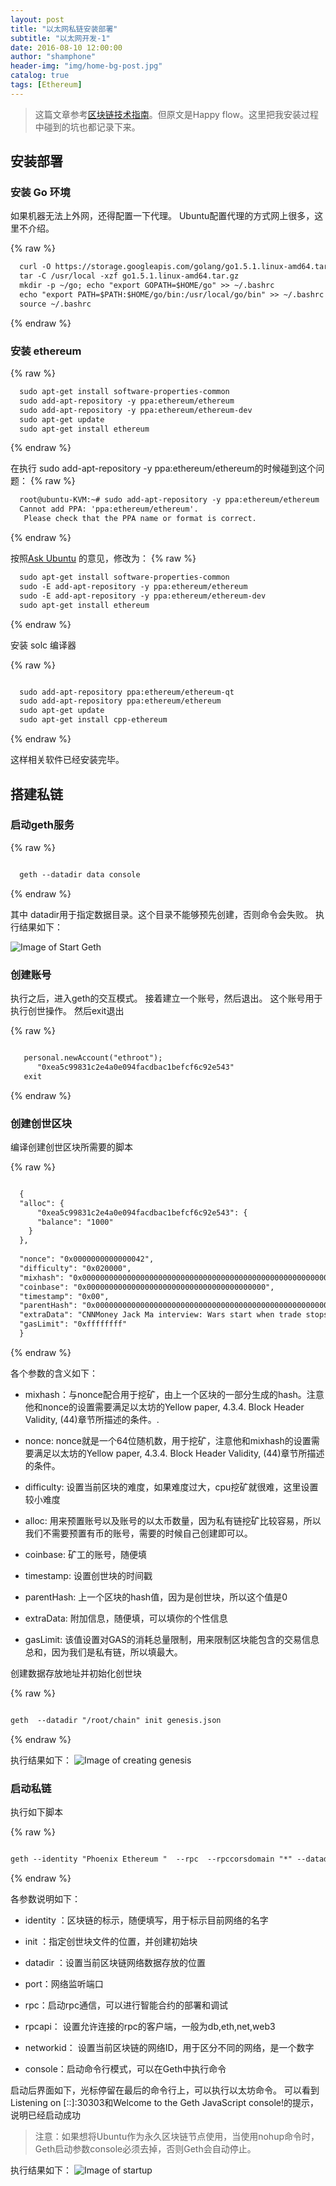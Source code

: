 ```yaml
---
layout: post
title: "以太网私链安装部署"
subtitle: "以太网开发-1"
date: 2016-08-10 12:00:00
author: "shamphone"
header-img: "img/home-bg-post.jpg"
catalog: true
tags: [Ethereum]
---
```


> 这篇文章参考[区块链技术指南](https://yeasy.gitbooks.io/blockchain_guide/content/ethereum/install.html)。但原文是Happy flow。这里把我安装过程中碰到的坑也都记录下来。

##  安装部署

### 安装 Go 环境
如果机器无法上外网，还得配置一下代理。 Ubuntu配置代理的方式网上很多，这里不介绍。

{% raw %}

```hbs
  curl -O https://storage.googleapis.com/golang/go1.5.1.linux-amd64.tar.gz
  tar -C /usr/local -xzf go1.5.1.linux-amd64.tar.gz
  mkdir -p ~/go; echo "export GOPATH=$HOME/go" >> ~/.bashrc
  echo "export PATH=$PATH:$HOME/go/bin:/usr/local/go/bin" >> ~/.bashrc
  source ~/.bashrc
```

{% endraw %}

### 安装 ethereum

{% raw %}

```hbs
  sudo apt-get install software-properties-common
  sudo add-apt-repository -y ppa:ethereum/ethereum
  sudo add-apt-repository -y ppa:ethereum/ethereum-dev
  sudo apt-get update
  sudo apt-get install ethereum
```

{% endraw %}

在执行  sudo add-apt-repository -y ppa:ethereum/ethereum的时候碰到这个问题：
{% raw %}

```hbs
  root@ubuntu-KVM:~# sudo add-apt-repository -y ppa:ethereum/ethereum
  Cannot add PPA: 'ppa:ethereum/ethereum'.
   Please check that the PPA name or format is correct.
```

{% endraw %}

按照[Ask Ubuntu](http://askubuntu.com/questions/429803/cannot-add-ppa-please-check-that-the-ppa-name-or-format-is-correct) 的意见，修改为：
{% raw %}

```hbs
  sudo apt-get install software-properties-common
  sudo -E add-apt-repository -y ppa:ethereum/ethereum
  sudo -E add-apt-repository -y ppa:ethereum/ethereum-dev
  sudo apt-get install ethereum
```

{% endraw %}



安装 solc 编译器

{% raw %}

```hbs

  sudo add-apt-repository ppa:ethereum/ethereum-qt
  sudo add-apt-repository ppa:ethereum/ethereum
  sudo apt-get update
  sudo apt-get install cpp-ethereum

```

{% endraw %}

这样相关软件已经安装完毕。 

## 搭建私链

### 启动geth服务

{% raw %}

```hbs

  geth --datadir data console

```

{% endraw %}

其中 datadir用于指定数据目录。这个目录不能够预先创建，否则命令会失败。 执行结果如下：

![Image of Start Geth](http://blog.lixf.cn/img/in-post/eth-1.png)

### 创建账号

执行之后，进入geth的交互模式。 接着建立一个账号，然后退出。 这个账号用于执行创世操作。 然后exit退出


{% raw %}
```hbs

   personal.newAccount("ethroot");
      "0xea5c99831c2e4a0e094facdbac1befcf6c92e543"
   exit

 ```

{% endraw %}

### 创建创世区块

编译创建创世区块所需要的脚本

{% raw %}

```hbs

  {
  "alloc": {
      "0xea5c99831c2e4a0e094facdbac1befcf6c92e543": {
      "balance": "1000"
    }
  },
 
  "nonce": "0x0000000000000042",
  "difficulty": "0x020000",
  "mixhash": "0x0000000000000000000000000000000000000000000000000000000000000000",
  "coinbase": "0x0000000000000000000000000000000000000000",
  "timestamp": "0x00",
  "parentHash": "0x0000000000000000000000000000000000000000000000000000000000000000",
  "extraData": "CNNMoney Jack Ma interview: Wars start when trade stops, 20160902",
  "gasLimit": "0xffffffff"
  }

 ```

{% endraw %}


各个参数的含义如下：

- mixhash：与nonce配合用于挖矿，由上一个区块的一部分生成的hash。注意他和nonce的设置需要满足以太坊的Yellow paper, 4.3.4. Block Header Validity, (44)章节所描述的条件。.

- nonce: nonce就是一个64位随机数，用于挖矿，注意他和mixhash的设置需要满足以太坊的Yellow paper, 4.3.4. Block Header Validity, (44)章节所描述的条件。

- difficulty: 设置当前区块的难度，如果难度过大，cpu挖矿就很难，这里设置较小难度

- alloc: 用来预置账号以及账号的以太币数量，因为私有链挖矿比较容易，所以我们不需要预置有币的账号，需要的时候自己创建即可以。

- coinbase: 矿工的账号，随便填

- timestamp: 设置创世块的时间戳

- parentHash: 上一个区块的hash值，因为是创世块，所以这个值是0

- extraData: 附加信息，随便填，可以填你的个性信息

- gasLimit: 该值设置对GAS的消耗总量限制，用来限制区块能包含的交易信息总和，因为我们是私有链，所以填最大。


创建数据存放地址并初始化创世块

{% raw %}

```hbs

geth  --datadir "/root/chain" init genesis.json 

 ```

{% endraw %}

执行结果如下：
![Image of creating genesis ](http://blog.lixf.cn/img/in-post/eth-2.png)

### 启动私链

执行如下脚本

{% raw %}

```hbs

geth --identity "Phoenix Ethereum "  --rpc  --rpccorsdomain "*" --datadir "/root/chain" --port "30303"  --rpcapi "db,eth,net,web3" --networkid 98888 console

 ```

{% endraw %}

各参数说明如下：

- identity ：区块链的标示，随便填写，用于标示目前网络的名字

- init ：指定创世块文件的位置，并创建初始块

- datadir ：设置当前区块链网络数据存放的位置

- port：网络监听端口

- rpc：启动rpc通信，可以进行智能合约的部署和调试

- rpcapi： 设置允许连接的rpc的客户端，一般为db,eth,net,web3

- networkid： 设置当前区块链的网络ID，用于区分不同的网络，是一个数字

- console：启动命令行模式，可以在Geth中执行命令

启动后界面如下，光标停留在最后的命令行上，可以执行以太坊命令。
可以看到Listening on [::]:30303和Welcome to the Geth JavaScript console!的提示，说明已经启动成功

> 注意：如果想将Ubuntu作为永久区块链节点使用，当使用nohup命令时，Geth启动参数console必须去掉，否则Geth会自动停止。

执行结果如下：
![Image of startup ](http://blog.lixf.cn/img/in-post/eth-3.png)